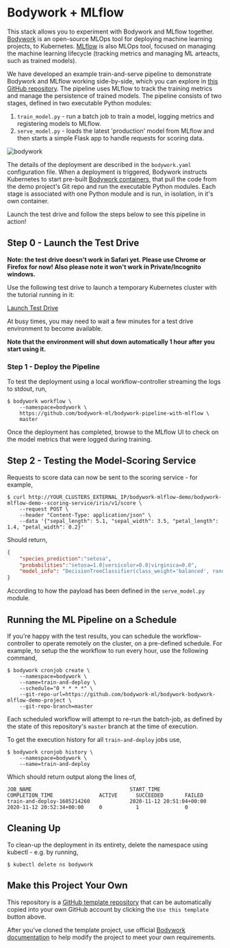 # Bodywork + MLflow

This stack allows you to experiment with Bodywork and MLflow together. [Bodywork](https://github.com/bodywork-ml/bodywork-core) is an open-source MLOps tool for deploying machine learning projects, to Kubernetes. [MLflow](https://www.mlflow.org) is also MLOps tool, focused on managing the machine learning lifecycle (tracking metrics and managing ML arteacts, such as trained models).

We have developed an example train-and-serve pipeline to demonstrate Bodywork and MLflow working side-by-side, which you can explore in [this GitHub repository](https://github.com/bodywork-ml/bodywork-pipeline-with-mlflow). The pipeline uses MLflow to track the training metrics and manage the persistence of trained models. The pipeline consists of two stages, defined in two executable Python modules:

1. `train_model.py` - run a batch job to train a model, logging metrics and registering models to MLflow.
2. `serve_model.py` - loads the latest 'production' model from MLflow and then starts a simple Flask app to handle requests for scoring data.

![bodywork](https://bodywork-media.s3.eu-west-2.amazonaws.com/ml_pipeline_with_mlflow.png)

The details of the deployment are described in the `bodywork.yaml` configuration file. When a deployment is triggered, Bodywork instructs Kubernetes to start pre-built [Bodywork containers](https://hub.docker.com/repository/docker/bodyworkml/bodywork-core), that pull the code from the demo project's Git repo and run the executable Python modules. Each stage is associated with one Python module and is run, in isolation, in it's own container.

Launch the test drive and follow the steps below to see this pipeline in action!

## Step 0 - Launch the Test Drive

**Note: the test drive doesn't work in Safari yet. Please use Chrome or Firefox for now! Also please note it won't work in Private/Incognito windows.**

Use the following test drive to launch a temporary Kubernetes cluster with the tutorial running in it:

<script>
function toggle(el) {
  var x = document.getElementById(el);
  if (x.style.display === "none") {
    x.style.display = "block";
  } else {
    x.style.display = "none";
  }
}
</script>

<a id="button" class="md-button md-button--primary" href="javascript:void(0);" onclick="document.getElementById('testdrive').src=document.getElementById('testdrive').getAttribute('data-src'); toggle('testdrive'); toggle('button')">Launch Test Drive</a>

<iframe width="1024" height="300" id="testdrive" data-src="https://testfaster.ci/launch?embedded=true&repo=https://github.com/combinator-ml/terraform-k8s-stack-bodywork-mlflow&file=terraform-module-bodywork/.testfaster.yml" style="display:none"></iframe>

At busy times, you may need to wait a few minutes for a test drive environment to become available.

**Note that the environment will shut down automatically 1 hour after you start using it.**

### Step 1 - Deploy the Pipeline

To test the deployment using a local workflow-controller streaming the logs to stdout, run,

```text
$ bodywork workflow \
    --namespace=bodywork \
    https://github.com/bodywork-ml/bodywork-pipeline-with-mlflow \
    master
```

Once the deployment has completed, browse to the MLflow UI to check on the model metrics that were logged during training.

## Step 2 - Testing the Model-Scoring Service

Requests to score data can now be sent to the scoring service - for example,

```text
$ curl http://YOUR_CLUSTERS_EXTERNAL_IP/bodywork-mlflow-demo/bodywork-mlflow-demo--scoring-service/iris/v1/score \
    --request POST \
    --header "Content-Type: application/json" \
    --data '{"sepal_length": 5.1, "sepal_width": 3.5, "petal_length": 1.4, "petal_width": 0.2}'
```

Should return,

```json
{
    "species_prediction":"setosa",
    "probabilities":"setosa=1.0|versicolor=0.0|virginica=0.0",
    "model_info": "DecisionTreeClassifier(class_weight='balanced', random_state=42)"
}
```

According to how the payload has been defined in the `serve_model.py` module.

## Running the ML Pipeline on a Schedule

If you're happy with the test results, you can schedule the workflow-controller to operate remotely on the cluster, on a pre-defined schedule. For example, to setup the the workflow to run every hour, use the following command,

```text
$ bodywork cronjob create \
    --namespace=bodywork \
    --name=train-and-deploy \
    --schedule="0 * * * *" \
    --git-repo-url=https://github.com/bodywork-ml/bodywork-bodywork-mlflow-demo-project \
    --git-repo-branch=master
```

Each scheduled workflow will attempt to re-run the batch-job, as defined by the state of this repository's `master` branch at the time of execution.

To get the execution history for all `train-and-deploy` jobs use,

```text
$ bodywork cronjob history \
    --namespace=bodywork \
    --name=train-and-deploy
```

Which should return output along the lines of,

```text
JOB_NAME                                START_TIME                    COMPLETION_TIME               ACTIVE      SUCCEEDED       FAILED
train-and-deploy-1605214260             2020-11-12 20:51:04+00:00     2020-11-12 20:52:34+00:00     0           1               0
```

## Cleaning Up

To clean-up the deployment in its entirety, delete the namespace using kubectl - e.g. by running,

```text
$ kubectl delete ns bodywork
```

## Make this Project Your Own

This repository is a [GitHub template repository](https://docs.github.com/en/free-pro-team@latest/github/creating-cloning-and-archiving-repositories/creating-a-repository-from-a-template) that can be automatically copied into your own GitHub account by clicking the `Use this template` button above.

After you've cloned the template project, use official [Bodywork documentation](https://bodywork.readthedocs.io/en/latest/) to help modify the project to meet your own requirements.
